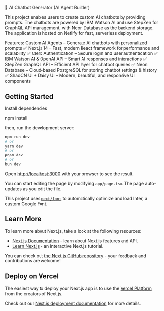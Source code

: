 🚀 AI Chatbot Generator (AI Agent Builder)

This project enables users to create custom AI chatbots by providing prompts. The chatbots are powered by IBM Watson AI and use StepZen for GraphQL API management, with Neon Database as the backend storage. The application is hosted on Netlify for fast, serverless deployment.

Features:
 Custom AI Agents – Generate AI chatbots with personalized prompts
✅ Next.js 14 – Fast, modern React framework for performance and scalability
✅ Clerk Authentication – Secure login and user authentication
✅ IBM Watson AI & OpenAI API – Smart AI responses and interactions
✅ StepZen GraphQL API – Efficient API layer for chatbot queries
✅ Neon Database – Cloud-based PostgreSQL for storing chatbot settings & history
✅ ShadCN UI + Daisy UI – Modern, beautiful, and responsive UI components



## Getting Started
Install dependencies

npm install 

then, run the development server:

```bash
npm run dev
# or
yarn dev
# or
pnpm dev
# or
bun dev
```

Open [http://localhost:3000](http://localhost:3000) with your browser to see the result.

You can start editing the page by modifying `app/page.tsx`. The page auto-updates as you edit the file.

This project uses [`next/font`](https://nextjs.org/docs/basic-features/font-optimization) to automatically optimize and load Inter, a custom Google Font.

## Learn More

To learn more about Next.js, take a look at the following resources:

- [Next.js Documentation](https://nextjs.org/docs) - learn about Next.js features and API.
- [Learn Next.js](https://nextjs.org/learn) - an interactive Next.js tutorial.

You can check out [the Next.js GitHub repository](https://github.com/vercel/next.js/) - your feedback and contributions are welcome!

## Deploy on Vercel

The easiest way to deploy your Next.js app is to use the [Vercel Platform](https://vercel.com/new?utm_medium=default-template&filter=next.js&utm_source=create-next-app&utm_campaign=create-next-app-readme) from the creators of Next.js.

Check out our [Next.js deployment documentation](https://nextjs.org/docs/deployment) for more details.

